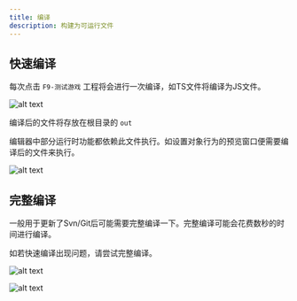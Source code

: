 ```yaml
---
title: 编译
description: 构建为可运行文件
---
```


## 快速编译

每次点击 `F9-测试游戏` 工程将会进行一次编译，如TS文件将编译为JS文件。

![alt text](https://cdn.gcw.wiki.wiki/gcw/image/zh_hans/getting-started/18.script/4.build/image.png)

编译后的文件将存放在根目录的 `out`

编辑器中部分运行时功能都依赖此文件执行。如设置对象行为的预览窗口便需要编译后的文件来执行。

![alt text](https://cdn.gcw.wiki.wiki/gcw/image/zh_hans/getting-started/18.script/4.build/image-1.png)

## 完整编译

一般用于更新了Svn/Git后可能需要完整编译一下。完整编译可能会花费数秒的时间进行编译。

如若快速编译出现问题，请尝试完整编译。

![alt text](https://cdn.gcw.wiki.wiki/gcw/image/zh_hans/getting-started/18.script/4.build/image-2.png)

![alt text](https://cdn.gcw.wiki.wiki/gcw/image/zh_hans/getting-started/18.script/4.build/image-3.png)
